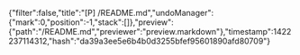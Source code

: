 {"filter":false,"title":"[P] /README.md","undoManager":{"mark":0,"position":-1,"stack":[]},"preview":{"path":"/README.md","previewer":"preview.markdown"},"timestamp":1422237114312,"hash":"da39a3ee5e6b4b0d3255bfef95601890afd80709"}